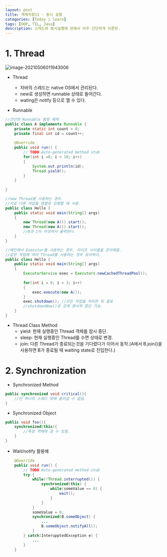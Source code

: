```yaml
---
layout: post
title: 객체지향11 - 동시 실행
categories: [Today i learn]
tags: [OOP, TIL, Java]
description: 스레드와 동시실행에 관해서 아주 간단하게 이론만.
---
```






# 1. Thread

![image-20210506011943006](https://raw.githubusercontent.com/chunyunseo/ImageRepo/image/img/image-20210506011943006.png)

- Thread
  - 자바의 스레드는 native OS에서 관리된다.
  - new로 생성하면 runnable 상태로 들어간다. 
  - wating은 notify 등으로 깰 수 있다.







- Runnable

```java
//간단한 Runnable 활용 예제
public class A implements Runnable {
	private static int count = 0;
	private final int id = count++;
	
	@Override
	public void run() {
		// TODO Auto-generated method stub
		for(int i =0; i < 10; i++)
		{
			System.out.println(id);
			Thread.yield();
		}
	}
	
}
```

```java
//new Thread를 사용하는 경우.
//서로 다른 작업을 병렬로 진행할 때 사용.
public class Hello {	
	public static void main(String[] args)
	{
		new Thread(new A()).start();
		new Thread(new A()).start();
        //0과 1이 뒤섞여서 출력된다.
	}
}
```

```java
//메인에서 Executor를 사용하는 경우. 라이프 사이클을 관리해줌.
//같은 작업에 여러 Thread를 사용하는 경우 유리하다.
public class Hello {	
	public static void main(String[] args)
	{
		ExecutorService exec = Executors.newCachedThreadPool();
		
		for(int i = 0; i < 3; i++)
		{
			exec.execute(new A());
		}
		exec.shutdown(); //모든 작업을 처리한 뒤 종료
        //shutdownNow()로 강제 명시적 중단 가능.
	}
}
```



- Thread Class Method
  - yield: 현재 실행중인 Thread 객체를 잠시 중단.
  - sleep: 현재 실행중인 Thread를 수면 상태로 변경.
  - join: 다른 Thread가 종료되는것을 기다렸다가 이어서 동작.(A에서 B.join()을 사용하면 B가 종료될 때 waiting state로 진입한다.)



# 2. Synchronization



- Synchronized Method

```java
public synchronized void critical(){
	//단 하나의 스레드 밖에 들어갈 수 없음.
}
```

- Synchronized Object

```java
public void foo(){
	synchronized(this){
        //특정 객체에 걸 수 있음.
    }
}
```



- Wait/notify 활용예

```java
	@Override
	public void run() {
		// TODO Auto-generated method stub
		try {
			while(!Thread.interrupted()) {
				synchronized(this) {
					while(someValue == 0) {
						wait();
					}
				}
			}
			someValue = 0;
			synchronized(B.someObject) {
                ...
                B.someObject.notifyAll();
            }
		} catch(InterupptedException e) {
            ...
        }
	}
```



